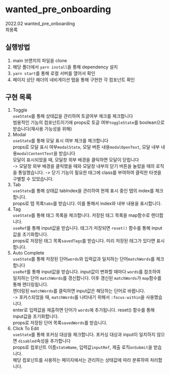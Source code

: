 # wanted_pre_onboarding  
2022.02 wanted_pre_onboarding  
최용록  
  
## 실행방법  
1. main 브랜치의 파일을 clone  
2. 해당 폴더에서 `yarn install`을 통해 dependency 설치  
3. `yarn start`를 통해 로컬 서버를 열어서 확인 
4. 페이지 상단 헤더의 네비게이션 탭을 통해 구현한 각 컴포넌트 확인 
  
## 구현 목록  
1. Toggle  
`useState`를 통해 상태값을 관리하여 토글여부 체크를 체크합니다  
범용적인 기능의 컴포넌트이기에 props로 토글 여부`toggleState`를 boolean으로 받습니다(재사용 가능성을 위해)  
2. Modal  
`useState`를 통해 모달 표시 여부 체크를 체크합니다  
props로 모달 표시 여부`modalState`, 모달 버튼 내용`modalOpenText`, 모달 내부 내용`modalContentText`을 받습니다  
모달이 표시되었을 때, 모달창 외부 배경을 클릭하면 모달이 닫힙니다  
  -> 모달창 외부 배경을 클릭했을 때와 모달창 내부의 닫기 버튼을 눌렀을 때의 로직을 통일했습니다.
  -> 닫기 기능이 필요한 태그에 class를 부여하여 클릭한 타겟을 구별할 수 있었습니다.  
3. Tab  
`useState`를 통해 상태값 tabIndex을 관리하여 현재 표시 중인 탭의 index를 체크합니다.   
props로 탭 목록`tabs`를 받습니다. 이를 통해서 index와 내부 내용을 표시합니다.  
4. Tag  
`useState`를 통해 태그 목록을 체크합니다. 저장된 태그 목록을 map함수로 렌더합니다.  
`useRef`를 통해 input값을 받습니다. 태그가 저장되면 `reset()` 함수를 통해 input값을 초기화합니다.  
props로 저장된 태그 목록`savedTags`를 받습니다. 미리 저장된 태그가 있다면 표시합니다.  
5. Auto Complete  
`useState`를 통해 저장된 단어`words`와 입력값과 일치하는 단어`matchWords`를 체크합니다  
`useRef`를 통해 input값을 받습니다. input값이 변화할 때마다 `words`를 참조하여 일치하는 단어 `matchWords`를 갱신합니다. 이후 갱신된 `matchWords`가 `map`함수를 통해 렌더링됩니다.  
렌더링된 `matchWords`를 클릭하면 input값은 해당하는 단어로 바뀝니다.  
  -> 포커스되었을 때, `matchWords`를 나타내기 위해서 `:focus-within`을 사용했습니다.  
enter로 입력값을 제출하면 단어가 `words`에 추가됩니다. reset() 함수를 통해 input값을 초기화합니다.  
props로 저장된 단어 목록`savedWords`를 받습니다.  
6. Click To Edit    
`useState`를 통해 포커싱 대상을 체크합니다. 포커싱 대상과 input이 일치하지 않으면 `disabled`속성을 추가합니다   
props로 컴포넌트 이름`stateName`, 입력값`inputRef`, 제출 로직`onSubmit`을 받습니다.  
해당 컴포넌트를 사용하는 페이지에서는 관리하는 상태값에 따라 분류하여 처리합니다.  
